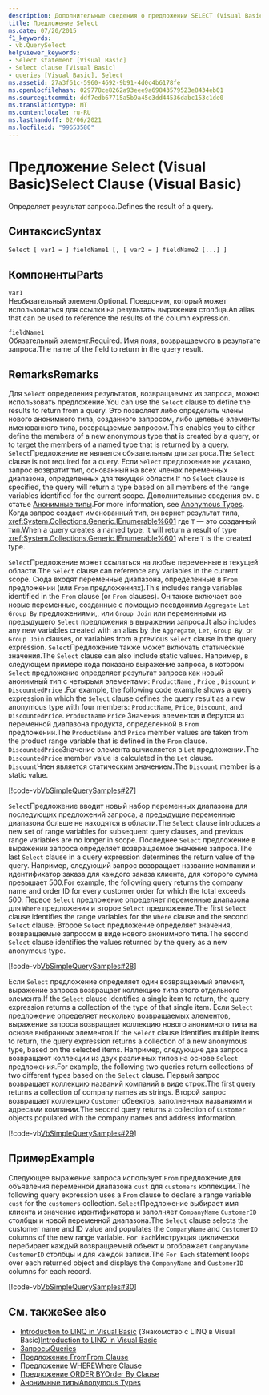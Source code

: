 ```yaml
---
description: Дополнительные сведения о предложении SELECT (Visual Basic)
title: Предложение Select
ms.date: 07/20/2015
f1_keywords:
- vb.QuerySelect
helpviewer_keywords:
- Select statement [Visual Basic]
- Select clause [Visual Basic]
- queries [Visual Basic], Select
ms.assetid: 27a3f61c-5960-4692-9b91-4d0c4b6178fe
ms.openlocfilehash: 029778ce8262a93eee9a69843579523e8434eb01
ms.sourcegitcommit: ddf7edb67715a5b9a45e3dd44536dabc153c1de0
ms.translationtype: MT
ms.contentlocale: ru-RU
ms.lasthandoff: 02/06/2021
ms.locfileid: "99653580"
---
```

# <a name="select-clause-visual-basic"></a><span data-ttu-id="23006-103">Предложение Select (Visual Basic)</span><span class="sxs-lookup"><span data-stu-id="23006-103">Select Clause (Visual Basic)</span></span>

<span data-ttu-id="23006-104">Определяет результат запроса.</span><span class="sxs-lookup"><span data-stu-id="23006-104">Defines the result of a query.</span></span>  
  
## <a name="syntax"></a><span data-ttu-id="23006-105">Синтаксис</span><span class="sxs-lookup"><span data-stu-id="23006-105">Syntax</span></span>  
  
```vb  
Select [ var1 = ] fieldName1 [, [ var2 = ] fieldName2 [...] ]  
```  
  
## <a name="parts"></a><span data-ttu-id="23006-106">Компоненты</span><span class="sxs-lookup"><span data-stu-id="23006-106">Parts</span></span>  

 `var1`  
 <span data-ttu-id="23006-107">Необязательный элемент.</span><span class="sxs-lookup"><span data-stu-id="23006-107">Optional.</span></span> <span data-ttu-id="23006-108">Псевдоним, который может использоваться для ссылки на результаты выражения столбца.</span><span class="sxs-lookup"><span data-stu-id="23006-108">An alias that can be used to reference the results of the column expression.</span></span>  
  
 `fieldName1`  
 <span data-ttu-id="23006-109">Обязательный элемент.</span><span class="sxs-lookup"><span data-stu-id="23006-109">Required.</span></span> <span data-ttu-id="23006-110">Имя поля, возвращаемого в результате запроса.</span><span class="sxs-lookup"><span data-stu-id="23006-110">The name of the field to return in the query result.</span></span>  
  
## <a name="remarks"></a><span data-ttu-id="23006-111">Remarks</span><span class="sxs-lookup"><span data-stu-id="23006-111">Remarks</span></span>  

 <span data-ttu-id="23006-112">Для `Select` определения результатов, возвращаемых из запроса, можно использовать предложение.</span><span class="sxs-lookup"><span data-stu-id="23006-112">You can use the `Select` clause to define the results to return from a query.</span></span> <span data-ttu-id="23006-113">Это позволяет либо определить члены нового анонимного типа, созданного запросом, либо целевые элементы именованного типа, возвращаемые запросом.</span><span class="sxs-lookup"><span data-stu-id="23006-113">This enables you to either define the members of a new anonymous type that is created by a query, or to target the members of a named type that is returned by a query.</span></span> <span data-ttu-id="23006-114">`Select`Предложение не является обязательным для запроса.</span><span class="sxs-lookup"><span data-stu-id="23006-114">The `Select` clause is not required for a query.</span></span> <span data-ttu-id="23006-115">Если `Select` предложение не указано, запрос возвратит тип, основанный на всех членах переменных диапазона, определенных для текущей области.</span><span class="sxs-lookup"><span data-stu-id="23006-115">If no `Select` clause is specified, the query will return a type based on all members of the range variables identified for the current scope.</span></span> <span data-ttu-id="23006-116">Дополнительные сведения см. в статье [Анонимные типы](../../programming-guide/language-features/objects-and-classes/anonymous-types.md).</span><span class="sxs-lookup"><span data-stu-id="23006-116">For more information, see [Anonymous Types](../../programming-guide/language-features/objects-and-classes/anonymous-types.md).</span></span> <span data-ttu-id="23006-117">Когда запрос создает именованный тип, он вернет результат типа, <xref:System.Collections.Generic.IEnumerable%601> где `T` — это созданный тип.</span><span class="sxs-lookup"><span data-stu-id="23006-117">When a query creates a named type, it will return a result of type <xref:System.Collections.Generic.IEnumerable%601> where `T` is the created type.</span></span>  
  
 <span data-ttu-id="23006-118">`Select`Предложение может ссылаться на любые переменные в текущей области.</span><span class="sxs-lookup"><span data-stu-id="23006-118">The `Select` clause can reference any variables in the current scope.</span></span> <span data-ttu-id="23006-119">Сюда входят переменные диапазона, определенные в `From` предложении (или `From` предложениях).</span><span class="sxs-lookup"><span data-stu-id="23006-119">This includes range variables identified in the `From` clause (or `From` clauses).</span></span> <span data-ttu-id="23006-120">Он также включает все новые переменные, созданные с помощью псевдонима `Aggregate` `Let` `Group By` предложениями,, или `Group Join` или переменными из предыдущего `Select` предложения в выражении запроса.</span><span class="sxs-lookup"><span data-stu-id="23006-120">It also includes any new variables created with an alias by the `Aggregate`, `Let`, `Group By`, or `Group Join` clauses, or variables from a previous `Select` clause in the query expression.</span></span> <span data-ttu-id="23006-121">`Select`Предложение также может включать статические значения.</span><span class="sxs-lookup"><span data-stu-id="23006-121">The `Select` clause can also include static values.</span></span> <span data-ttu-id="23006-122">Например, в следующем примере кода показано выражение запроса, в котором `Select` предложение определяет результат запроса как новый анонимный тип с четырьмя элементами: `ProductName` , `Price` , `Discount` и `DiscountedPrice` .</span><span class="sxs-lookup"><span data-stu-id="23006-122">For example, the following code example shows a query expression in which the `Select` clause defines the query result as a new anonymous type with four members: `ProductName`, `Price`, `Discount`, and `DiscountedPrice`.</span></span> <span data-ttu-id="23006-123">`ProductName` `Price` Значения элементов и берутся из переменной диапазона продукта, определенной в `From` предложении.</span><span class="sxs-lookup"><span data-stu-id="23006-123">The `ProductName` and `Price` member values are taken from the product range variable that is defined in the `From` clause.</span></span> <span data-ttu-id="23006-124">`DiscountedPrice`Значение элемента вычисляется в `Let` предложении.</span><span class="sxs-lookup"><span data-stu-id="23006-124">The `DiscountedPrice` member value is calculated in the `Let` clause.</span></span> <span data-ttu-id="23006-125">`Discount`Член является статическим значением.</span><span class="sxs-lookup"><span data-stu-id="23006-125">The `Discount` member is a static value.</span></span>  
  
 [!code-vb[VbSimpleQuerySamples#27](~/samples/snippets/visualbasic/VS_Snippets_VBCSharp/VbSimpleQuerySamples/VB/QuerySamples1.vb#27)]  
  
 <span data-ttu-id="23006-126">`Select`Предложение вводит новый набор переменных диапазона для последующих предложений запроса, а предыдущие переменные диапазона больше не находятся в области.</span><span class="sxs-lookup"><span data-stu-id="23006-126">The `Select` clause introduces a new set of range variables for subsequent query clauses, and previous range variables are no longer in scope.</span></span> <span data-ttu-id="23006-127">Последнее `Select` предложение в выражении запроса определяет возвращаемое значение запроса.</span><span class="sxs-lookup"><span data-stu-id="23006-127">The last `Select` clause in a query expression determines the return value of the query.</span></span> <span data-ttu-id="23006-128">Например, следующий запрос возвращает название компании и идентификатор заказа для каждого заказа клиента, для которого сумма превышает 500.</span><span class="sxs-lookup"><span data-stu-id="23006-128">For example, the following query returns the company name and order ID for every customer order for which the total exceeds 500.</span></span> <span data-ttu-id="23006-129">Первое `Select` предложение определяет переменные диапазона для `Where` предложения и второе `Select` предложение.</span><span class="sxs-lookup"><span data-stu-id="23006-129">The first `Select` clause identifies the range variables for the `Where` clause and the second `Select` clause.</span></span> <span data-ttu-id="23006-130">Второе `Select` предложение определяет значения, возвращаемые запросом в виде нового анонимного типа.</span><span class="sxs-lookup"><span data-stu-id="23006-130">The second `Select` clause identifies the values returned by the query as a new anonymous type.</span></span>  
  
 [!code-vb[VbSimpleQuerySamples#28](~/samples/snippets/visualbasic/VS_Snippets_VBCSharp/VbSimpleQuerySamples/VB/QuerySamples1.vb#28)]  
  
 <span data-ttu-id="23006-131">Если `Select` предложение определяет один возвращаемый элемент, выражение запроса возвращает коллекцию типа этого отдельного элемента.</span><span class="sxs-lookup"><span data-stu-id="23006-131">If the `Select` clause identifies a single item to return, the query expression returns a collection of the type of that single item.</span></span> <span data-ttu-id="23006-132">Если `Select` предложение определяет несколько возвращаемых элементов, выражение запроса возвращает коллекцию нового анонимного типа на основе выбранных элементов.</span><span class="sxs-lookup"><span data-stu-id="23006-132">If the `Select` clause identifies multiple items to return, the query expression returns a collection of a new anonymous type, based on the selected items.</span></span> <span data-ttu-id="23006-133">Например, следующие два запроса возвращают коллекции из двух различных типов на основе `Select` предложения.</span><span class="sxs-lookup"><span data-stu-id="23006-133">For example, the following two queries return collections of two different types based on the `Select` clause.</span></span> <span data-ttu-id="23006-134">Первый запрос возвращает коллекцию названий компаний в виде строк.</span><span class="sxs-lookup"><span data-stu-id="23006-134">The first query returns a collection of company names as strings.</span></span> <span data-ttu-id="23006-135">Второй запрос возвращает коллекцию `Customer` объектов, заполненных названиями и адресами компании.</span><span class="sxs-lookup"><span data-stu-id="23006-135">The second query returns a collection of `Customer` objects populated with the company names and address information.</span></span>  
  
 [!code-vb[VbSimpleQuerySamples#29](~/samples/snippets/visualbasic/VS_Snippets_VBCSharp/VbSimpleQuerySamples/VB/QuerySamples1.vb#29)]  
  
## <a name="example"></a><span data-ttu-id="23006-136">Пример</span><span class="sxs-lookup"><span data-stu-id="23006-136">Example</span></span>  

 <span data-ttu-id="23006-137">Следующее выражение запроса использует `From` предложение для объявления переменной диапазона `cust` для `customers` коллекции.</span><span class="sxs-lookup"><span data-stu-id="23006-137">The following query expression uses a `From` clause to declare a range variable `cust` for the `customers` collection.</span></span> <span data-ttu-id="23006-138">`Select`Предложение выбирает имя клиента и значение идентификатора и заполняет `CompanyName` `CustomerID` столбцы и новой переменной диапазона.</span><span class="sxs-lookup"><span data-stu-id="23006-138">The `Select` clause selects the customer name and ID value and populates the `CompanyName` and `CustomerID` columns of the new range variable.</span></span> <span data-ttu-id="23006-139">`For Each`Инструкция циклически перебирает каждый возвращаемый объект и отображает `CompanyName` `CustomerID` столбцы и для каждой записи.</span><span class="sxs-lookup"><span data-stu-id="23006-139">The `For Each` statement loops over each returned object and displays the `CompanyName` and `CustomerID` columns for each record.</span></span>  
  
 [!code-vb[VbSimpleQuerySamples#30](~/samples/snippets/visualbasic/VS_Snippets_VBCSharp/VbSimpleQuerySamples/VB/QuerySamples1.vb#30)]  
  
## <a name="see-also"></a><span data-ttu-id="23006-140">См. также</span><span class="sxs-lookup"><span data-stu-id="23006-140">See also</span></span>

- <span data-ttu-id="23006-141">[Introduction to LINQ in Visual Basic](../../programming-guide/language-features/linq/introduction-to-linq.md) (Знакомство с LINQ в Visual Basic)</span><span class="sxs-lookup"><span data-stu-id="23006-141">[Introduction to LINQ in Visual Basic](../../programming-guide/language-features/linq/introduction-to-linq.md)</span></span>
- [<span data-ttu-id="23006-142">Запросы</span><span class="sxs-lookup"><span data-stu-id="23006-142">Queries</span></span>](index.md)
- [<span data-ttu-id="23006-143">Предложение From</span><span class="sxs-lookup"><span data-stu-id="23006-143">From Clause</span></span>](from-clause.md)
- [<span data-ttu-id="23006-144">Предложение WHERE</span><span class="sxs-lookup"><span data-stu-id="23006-144">Where Clause</span></span>](where-clause.md)
- [<span data-ttu-id="23006-145">Предложение ORDER BY</span><span class="sxs-lookup"><span data-stu-id="23006-145">Order By Clause</span></span>](order-by-clause.md)
- [<span data-ttu-id="23006-146">Анонимные типы</span><span class="sxs-lookup"><span data-stu-id="23006-146">Anonymous Types</span></span>](../../programming-guide/language-features/objects-and-classes/anonymous-types.md)

